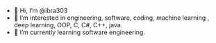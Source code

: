 - 👋 Hi, I’m @ibra303
- 👀 I’m interested in engineering, software, coding, machine learning , deep learning, OOP, C, C#, C++, java.
- 🌱 I’m currently learning software engineering.
<!---
ibra303/ibra303 is a ✨ special ✨ repository because its `README.md` (this file) appears on your GitHub profile.
You can click the Preview link to take a look at your changes.
--->
